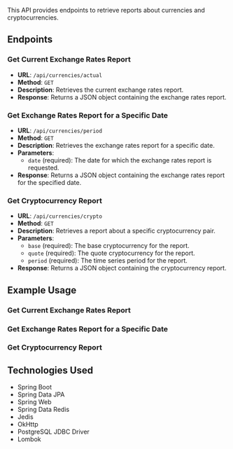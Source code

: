 This API provides endpoints to retrieve reports about currencies and cryptocurrencies.

## Endpoints

### Get Current Exchange Rates Report
- **URL**: `/api/currencies/actual`
- **Method**: `GET`
- **Description**: Retrieves the current exchange rates report.
- **Response**: Returns a JSON object containing the exchange rates report.

### Get Exchange Rates Report for a Specific Date
- **URL**: `/api/currencies/period`
- **Method**: `GET`
- **Description**: Retrieves the exchange rates report for a specific date.
- **Parameters**:
    - `date` (required): The date for which the exchange rates report is requested.
- **Response**: Returns a JSON object containing the exchange rates report for the specified date.

### Get Cryptocurrency Report
- **URL**: `/api/currencies/crypto`
- **Method**: `GET`
- **Description**: Retrieves a report about a specific cryptocurrency pair.
- **Parameters**:
    - `base` (required): The base cryptocurrency for the report.
    - `quote` (required): The quote cryptocurrency for the report.
    - `period` (required): The time series period for the report.
- **Response**: Returns a JSON object containing the cryptocurrency report.

## Example Usage

### Get Current Exchange Rates Report
### Get Exchange Rates Report for a Specific Date
### Get Cryptocurrency Report


## Technologies Used

- Spring Boot
- Spring Data JPA
- Spring Web
- Spring Data Redis
- Jedis
- OkHttp
- PostgreSQL JDBC Driver
- Lombok
